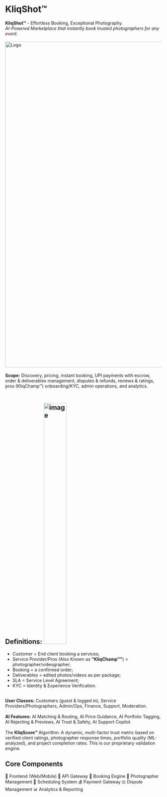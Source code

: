 # KliqShot™
<b>KliqShot™</b> - Effortless Booking, Exceptional Photography. 
</br> <I>AI-Powered Marketplace that instantly book trusted photographers for any event</I>.
</br>
</br>
<img width="3535" height="1044" alt="Logo" src="https://github.com/user-attachments/assets/f830daa1-78a2-4048-aaaa-4fc34eeb3b75" /></br></br>
<b>Scope:</b> Discovery, pricing, instant booking, UPI payments with escrow, order & deliverables management, disputes & refunds, reviews & ratings, pros (KliqChamp™) onboarding/KYC, admin operations, and analytics.
</br> </br>
## Definitions: <img width="73" height="772" alt="image" src="https://github.com/user-attachments/assets/1511086c-d26d-4add-afb1-e8fd20e75cb6" /> </br>
- Customer = End client booking a services; </br>
- Service Provider/Pros (Also Known as <b>"KliqChamp™"</b>) = photographer/videographer;</br>  
- Booking = a confirmed order;</br>
- Deliverables = edited photos/videos as per package;</br>
- SLA = Service Level Agreement;</br>
- KYC = Identity & Experience Verification.</br>
</br>
<b>User Classes:</b>  Customers (guest & logged in), Service Providers/Photographers, Admin/Ops, Finance, Support, Moderation.
</br> </br>
<b>AI Features:</b>  
AI Matching & Routing, AI Price Guidance, AI Portfolio Tagging, AI Rejecting & Previews, AI Trust & Safety, AI Support Copilot.
</br></br>
The <b>KliqScore™ </b> Algorithm: A dynamic, multi-factor trust metric based on verified client ratings, photographer response times, portfolio quality (ML-analyzed), and project completion rates. This is our proprietary validation engine.

## Core Components </br>
📱 Frontend (Web/Mobile)
🔄 API Gateway
🎯 Booking Engine
👥 Photographer Management
📅 Scheduling System
💰 Payment Gateway
⚖️ Dispute Management
📊 Analytics & Reporting

